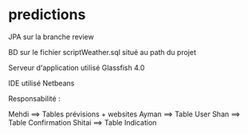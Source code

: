 # predictions


JPA sur la branche review 

BD sur le fichier scriptWeather.sql situé au path du projet

Serveur d'application utilisé Glassfish 4.0

IDE utilisé Netbeans

Responsabilité :

Mehdi ==> Tables prévisions + websites
Ayman ==> Table User
Shan ==> Table Confirmation
Shitai ==> Table Indication


